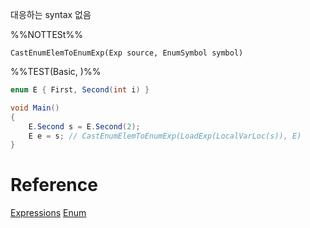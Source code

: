 대응하는 syntax 없음 

%%NOTTESt%%
```
CastEnumElemToEnumExp(Exp source, EnumSymbol symbol)
```

%%TEST(Basic, )%%
```cs
enum E { First, Second(int i) }

void Main()
{
	E.Second s = E.Second(2);
	E e = s; // CastEnumElemToEnumExp(LoadExp(LocalVarLoc(s)), E)
}

```

# Reference
[Expressions](Expressions.md)
[Enum](Enum.md)